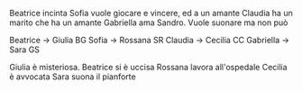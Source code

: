 Beatrice incinta
Sofia vuole giocare e vincere, ed a un amante
Claudia ha un marito che ha un amante
Gabriella ama Sandro. Vuole suonare ma non può

Beatrice ->  Giulia     BG
Sofia ->     Rossana    SR
Claudia ->   Cecilia    CC
Gabriella -> Sara       GS

Giulia è misteriosa. Beatrice si è uccisa
Rossana lavora all'ospedale
Cecilia è avvocata
Sara suona il pianforte
